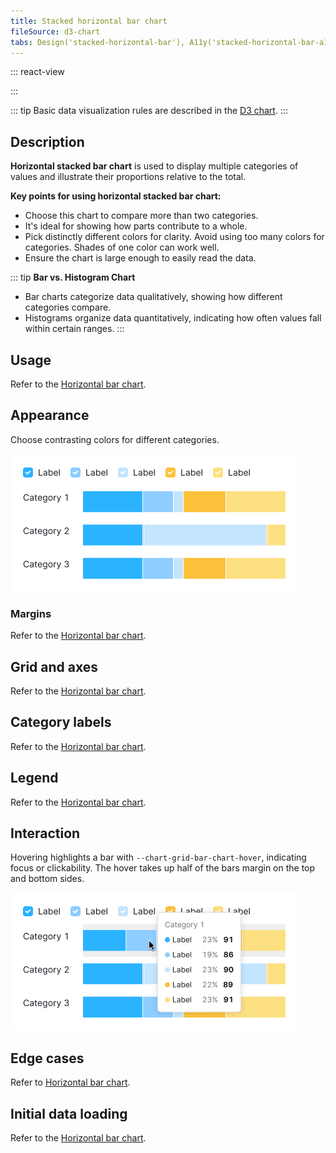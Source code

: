 ```yaml
---
title: Stacked horizontal bar chart
fileSource: d3-chart
tabs: Design('stacked-horizontal-bar'), A11y('stacked-horizontal-bar-a11y'), API('stacked-horizontal-bar-api'), Examples('stacked-horizontal-bar-d3-code'), Changelog('d3-chart-changelog')
---
```


::: react-view

<script lang="tsx">
import React from 'react';
import PlaygroundGeneration from '@components/PlaygroundGeneration';
import { chartPlayground } from '@components/ChartPlayground';
import { Chart, BarChartProps } from '@semcore/d3-chart';

const data = [...Array(5).keys()].map((d, i) => ({
  x: i,
  Line1: Math.random() * 10,
  Line2: Math.random() * 10,
  Line3: Math.random() * 10,
}));

const App = PlaygroundGeneration((preview) => {
  const { select, radio, label, bool } = preview('Chart.Bar');

  const {
    direction,
    alignItems,
    justifyContent,
    showXAxis,
    showYAxis,
    showTooltip,
    showTotalInTooltip,
    showLegend,
    legendProps,
    patterns,
  } = chartPlayground(
    { select, radio, label, bool },
    { invertAxis: true, showTotalInTooltip: true },
  );

  const chartProps: BarChartProps = {
    data,
    groupKey: 'x',
    plotWidth: 300,
    plotHeight: 300,
    showTotalInTooltip,
    direction,
    showTooltip,
    showXAxis,
    showYAxis,
    alignItems,
    justifyContent,
    patterns,
  };

  if (showLegend) {
    chartProps.legendProps = legendProps;
  } else {
    chartProps.showLegend = false;
  }

  return <Chart.Bar {...chartProps} type={'stack'} invertAxis={true} />;
}, {filterProps: ['data']});
</script>

:::

::: tip
Basic data visualization rules are described in the [D3 chart](/data-display/d3-chart/d3-chart).
:::

## Description

**Horizontal stacked bar chart** is used to display multiple categories of values and illustrate their proportions relative to the total.

**Key points for using horizontal stacked bar chart:**

- Choose this chart to compare more than two categories.
- It's ideal for showing how parts contribute to a whole.
- Pick distinctly different colors for clarity. Avoid using too many colors for categories. Shades of one color can work well.
- Ensure the chart is large enough to easily read the data.

::: tip
**Bar vs. Histogram Chart**

- Bar charts categorize data qualitatively, showing how different categories compare.
- Histograms organize data quantitatively, indicating how often values fall within certain ranges.
:::

## Usage

Refer to the [Horizontal bar chart](/data-display/bar-horizontal/bar-horizontal#usage).

## Appearance

Choose contrasting colors for different categories.

![bar-chart stacked](static/stacked.png)

### Margins

Refer to the [Horizontal bar chart](/data-display/bar-horizontal/bar-horizontal#margins).

## Grid and axes

Refer to the [Horizontal bar chart](/data-display/bar-horizontal/bar-horizontal#grid-and-axes).

## Category labels

Refer to the [Horizontal bar chart](/data-display/bar-horizontal/bar-horizontal#category-labels).

## Legend

Refer to the [Horizontal bar chart](/data-display/bar-horizontal/bar-horizontal#legend).

## Interaction

Hovering highlights a bar with `--chart-grid-bar-chart-hover`, indicating focus or clickability. The hover takes up half of the bars margin on the top and bottom sides.

![stacked bar chart](static/hover.png)

## Edge cases

Refer to [Horizontal bar chart](/data-display/bar-horizontal/bar-horizontal#edge-cases).

## Initial data loading

Refer to the [Horizontal bar chart](/data-display/bar-horizontal/bar-horizontal#initial-data-loading).
